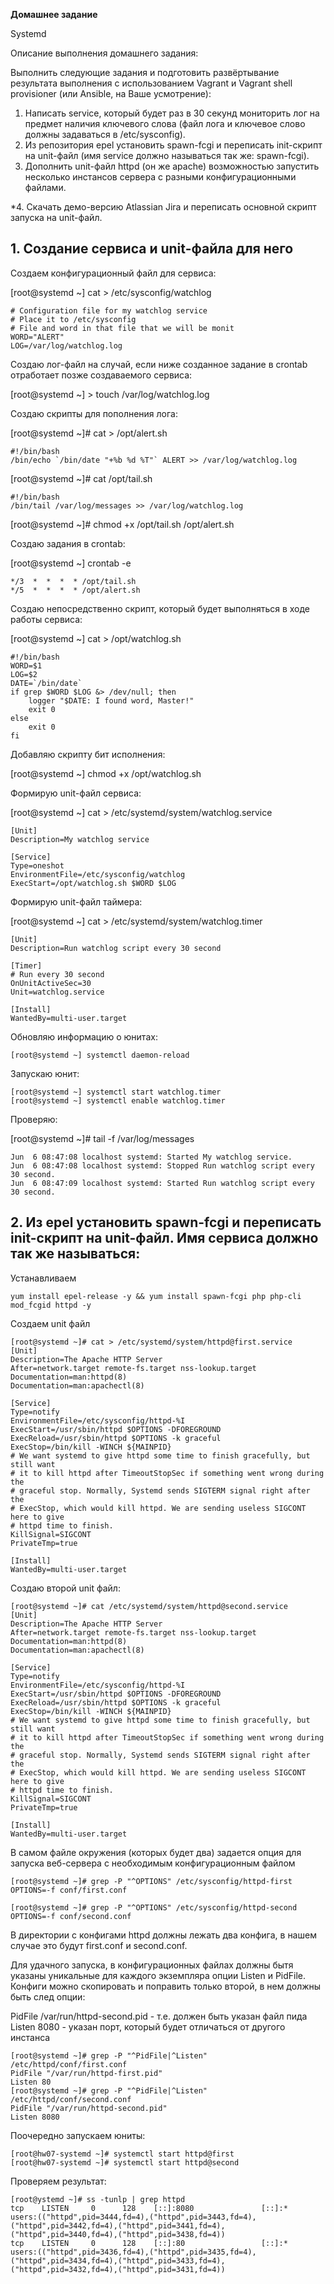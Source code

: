 **Домашнее задание**

Systemd

Описание выполнения домашнего задания:

Выполнить следующие задания и подготовить развёртывание результата выполнения с использованием Vagrant и Vagrant shell provisioner (или Ansible, на Ваше усмотрение):

1. Написать service, который будет раз в 30 секунд мониторить лог на предмет наличия ключевого слова (файл лога и ключевое слово должны задаваться в /etc/sysconfig).
2. Из репозитория epel установить spawn-fcgi и переписать init-скрипт на unit-файл (имя service должно называться так же: spawn-fcgi).
3. Дополнить unit-файл httpd (он же apache) возможностью запустить несколько инстансов сервера с разными конфигурационными файлами. 

*4. Скачать демо-версию Atlassian Jira и переписать основной скрипт запуска на unit-файл.

## 1. **Создание сервиса и unit-файла для него**

Создаем конфигурационный файл для сервиса:

[root@systemd ~] cat > /etc/sysconfig/watchlog
```
# Configuration file for my watchlog service
# Place it to /etc/sysconfig
# File and word in that file that we will be monit
WORD="ALERT"
LOG=/var/log/watchlog.log
```
Создаю лог-файл на случай, если ниже созданное задание в crontab отработает позже создаваемого сервиса:

[root@systemd ~] > touch /var/log/watchlog.log

Создаю скрипты для пополнения лога:

[root@systemd ~]# cat > /opt/alert.sh
```
#!/bin/bash
/bin/echo `/bin/date "+%b %d %T"` ALERT >> /var/log/watchlog.log
```
[root@systemd ~]# cat /opt/tail.sh
```
#!/bin/bash
/bin/tail /var/log/messages >> /var/log/watchlog.log
```
[root@systemd ~]# chmod +x /opt/tail.sh /opt/alert.sh

Создаю задания в crontab:

[root@systemd ~] crontab -e
```
*/3  *  *  *  * /opt/tail.sh
*/5  *  *  *  * /opt/alert.sh
```
Создаю непосредственно скрипт, который будет выполняться в ходе работы сервиса:

[root@systemd ~] cat > /opt/watchlog.sh
```
#!/bin/bash
WORD=$1
LOG=$2
DATE=`/bin/date`
if grep $WORD $LOG &> /dev/null; then
    logger "$DATE: I found word, Master!"
	exit 0
else
    exit 0
fi
```
Добавляю скрипту бит исполнения:

[root@systemd ~] chmod +x /opt/watchlog.sh

Формирую unit-файл сервиса:

[root@systemd ~] cat > /etc/systemd/system/watchlog.service
```
[Unit]
Description=My watchlog service

[Service]
Type=oneshot
EnvironmentFile=/etc/sysconfig/watchlog
ExecStart=/opt/watchlog.sh $WORD $LOG
```
Формирую unit-файл таймера:

[root@systemd ~] cat > /etc/systemd/system/watchlog.timer
```
[Unit]
Description=Run watchlog script every 30 second

[Timer]
# Run every 30 second
OnUnitActiveSec=30
Unit=watchlog.service

[Install]
WantedBy=multi-user.target
```
Обновляю информацию о юнитах:
```
[root@systemd ~] systemctl daemon-reload
```
Запускаю юнит:
```
[root@systemd ~] systemctl start watchlog.timer
[root@systemd ~] systemctl enable watchlog.timer
```
Проверяю:

[root@systemd ~]# tail -f /var/log/messages
```
Jun  6 08:47:08 localhost systemd: Started My watchlog service.
Jun  6 08:47:08 localhost systemd: Stopped Run watchlog script every 30 second.
Jun  6 08:47:09 localhost systemd: Started Run watchlog script every 30 second.
```
## **2. Из epel установить spawn-fcgi и переписать init-скрипт на unit-файл. Имя сервиса должно так же называться:**

Устанавливаем
```
yum install epel-release -y && yum install spawn-fcgi php php-cli mod_fcgid httpd -y
```

Создаем unit файл
```
[root@systemd ~]# cat > /etc/systemd/system/httpd@first.service
[Unit]
Description=The Apache HTTP Server
After=network.target remote-fs.target nss-lookup.target
Documentation=man:httpd(8)
Documentation=man:apachectl(8)

[Service]
Type=notify
EnvironmentFile=/etc/sysconfig/httpd-%I
ExecStart=/usr/sbin/httpd $OPTIONS -DFOREGROUND
ExecReload=/usr/sbin/httpd $OPTIONS -k graceful
ExecStop=/bin/kill -WINCH ${MAINPID}
# We want systemd to give httpd some time to finish gracefully, but still want
# it to kill httpd after TimeoutStopSec if something went wrong during the
# graceful stop. Normally, Systemd sends SIGTERM signal right after the
# ExecStop, which would kill httpd. We are sending useless SIGCONT here to give
# httpd time to finish.
KillSignal=SIGCONT
PrivateTmp=true

[Install]
WantedBy=multi-user.target
```


Создаю второй unit файл:
```
[root@systemd ~]# cat /etc/systemd/system/httpd@second.service
[Unit]
Description=The Apache HTTP Server
After=network.target remote-fs.target nss-lookup.target
Documentation=man:httpd(8)
Documentation=man:apachectl(8)

[Service]
Type=notify
EnvironmentFile=/etc/sysconfig/httpd-%I
ExecStart=/usr/sbin/httpd $OPTIONS -DFOREGROUND
ExecReload=/usr/sbin/httpd $OPTIONS -k graceful
ExecStop=/bin/kill -WINCH ${MAINPID}
# We want systemd to give httpd some time to finish gracefully, but still want
# it to kill httpd after TimeoutStopSec if something went wrong during the
# graceful stop. Normally, Systemd sends SIGTERM signal right after the
# ExecStop, which would kill httpd. We are sending useless SIGCONT here to give
# httpd time to finish.
KillSignal=SIGCONT
PrivateTmp=true

[Install]
WantedBy=multi-user.target
```
В самом файле окружения (которых будет два) задается опция для запуска веб-сервера с необходимым конфигурационным файлом
```
[root@systemd ~]# grep -P "^OPTIONS" /etc/sysconfig/httpd-first
OPTIONS=-f conf/first.conf

[root@systemd ~]# grep -P "^OPTIONS" /etc/sysconfig/httpd-second
OPTIONS=-f conf/second.conf
```
В директории с конфигами httpd должны лежать два конфига, в нашем случае это будут first.conf и second.conf.

Для удачного запуска, в конфигурационных файлах должны бытя указаны уникальные для каждого экземпляра опции Listen и PidFile. Конфиги можно скопировать и поправить только второй, в нем должны быть след опции: 

PidFile /var/run/httpd-second.pid - т.е. должен быть указан файл пида Listen 8080 - указан порт, который будет отличаться от другого инстанса
```
[root@systemd ~]# grep -P "^PidFile|^Listen" /etc/httpd/conf/first.conf
PidFile "/var/run/httpd-first.pid"
Listen 80
[root@systemd ~]# grep -P "^PidFile|^Listen" /etc/httpd/conf/second.conf
PidFile "/var/run/httpd-second.pid"
Listen 8080
```
Поочередно запускаем юниты:
```
[root@hw07-systemd ~]# systemctl start httpd@first
[root@hw07-systemd ~]# systemctl start httpd@second
```
Проверяем результат:
```
[root@ystemd ~]# ss -tunlp | grep httpd
tcp    LISTEN     0      128    [::]:8080               [::]:*                   users:(("httpd",pid=3444,fd=4),("httpd",pid=3443,fd=4),("httpd",pid=3442,fd=4),("httpd",pid=3441,fd=4),("httpd",pid=3440,fd=4),("httpd",pid=3438,fd=4))
tcp    LISTEN     0      128    [::]:80                 [::]:*                   users:(("httpd",pid=3436,fd=4),("httpd",pid=3435,fd=4),("httpd",pid=3434,fd=4),("httpd",pid=3433,fd=4),("httpd",pid=3432,fd=4),("httpd",pid=3431,fd=4))
```
